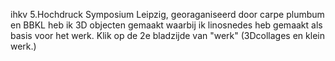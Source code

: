ihkv 5.Hochdruck Symposium Leipzig, georaganiseerd door carpe plumbum en BBKL heb ik 3D objecten gemaakt waarbij ik linosnedes heb gemaakt als basis voor het werk.
Klik op de 2e bladzijde van "werk" (3Dcollages en klein werk.)

